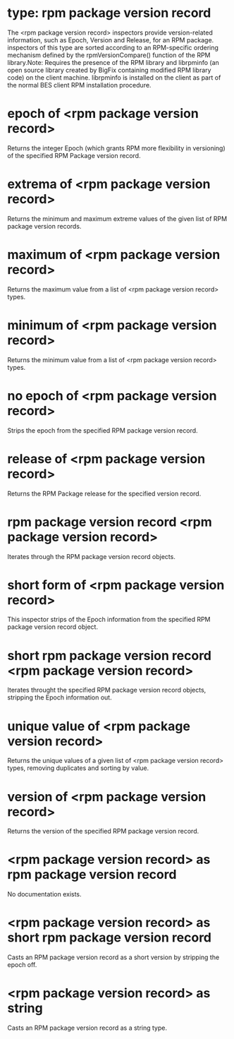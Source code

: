 # type: rpm package version record

The &lt;rpm package version record&gt; inspectors provide version-related information, such as Epoch, Version and Release, for an RPM package. inspectors of this type are sorted according to an RPM-specific ordering mechanism defined by the rpmVersionCompare() function of the RPM library.Note: Requires the presence of the RPM library and librpminfo (an open source library created by BigFix containing modified RPM library code) on the client machine. librpminfo is installed on the client as part of the normal BES client RPM installation procedure.

# epoch of &lt;rpm package version record&gt;

Returns the integer Epoch (which grants RPM more flexibility in versioning) of the specified RPM Package version record.

# extrema of &lt;rpm package version record&gt;

Returns the minimum and maximum extreme values of the given list of RPM package version records.

# maximum of &lt;rpm package version record&gt;

Returns the maximum value from a list of &lt;rpm package version record&gt; types.

# minimum of &lt;rpm package version record&gt;

Returns the minimum value from a list of &lt;rpm package version record&gt; types.

# no epoch of &lt;rpm package version record&gt;

Strips the epoch from the specified RPM package version record.

# release of &lt;rpm package version record&gt;

Returns the RPM Package release for the specified version record.

# rpm package version record &lt;rpm package version record&gt;

Iterates through the RPM package version record objects.

# short form of &lt;rpm package version record&gt;

This inspector strips of the Epoch information from the specified RPM package version record object.

# short rpm package version record &lt;rpm package version record&gt;

Iterates throught the specified RPM package version record objects, stripping the Epoch information out.

# unique value of &lt;rpm package version record&gt;

Returns the unique values of a given list of &lt;rpm package version record&gt; types, removing duplicates and sorting by value.

# version of &lt;rpm package version record&gt;

Returns the version of the specified RPM package version record.

# &lt;rpm package version record&gt; as rpm package version record

No documentation exists.

# &lt;rpm package version record&gt; as short rpm package version record

Casts an RPM package version record as a short version by stripping the epoch off.

# &lt;rpm package version record&gt; as string

Casts an RPM package version record as a string type.
